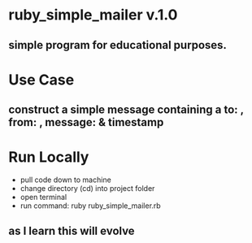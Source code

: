 # ruby_simple_mailer v.1.0
## simple program for educational purposes.
# Use Case
## construct a simple message containing a to: , from: , message: & timestamp
# Run Locally
- pull code down to machine
- change directory (cd) into project folder
- open terminal
- run command: ruby ruby_simple_mailer.rb

## as I learn this will evolve
